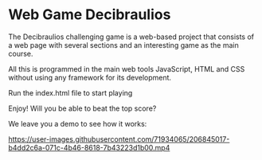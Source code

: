 # Web Game Decibraulios
The Decibraulios challenging game is a web-based project that consists of a web page with several sections and an interesting game as the main course. 

All this is programmed in the main web tools JavaScript, HTML and CSS without using any framework for its development.

Run the index.html file to start playing

Enjoy! Will you be able to beat the top score? 

We leave you a demo to see how it works:

https://user-images.githubusercontent.com/71934065/206845017-b4dd2c6a-071c-4b46-8618-7b43223d1b00.mp4

